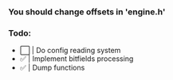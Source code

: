 ### You should change offsets in 'engine.h'
### Todo:
- ⬜️ | Do config reading system
- ✅ | Implement bitfields processing
- ✅ | Dump functions 